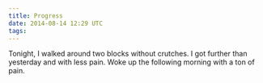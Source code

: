 ```yaml
---
title: Progress
date: 2014-08-14 12:29 UTC
tags: 
---
```


Tonight, I walked around two blocks without crutches. I got further than yesterday and with less pain. Woke up the following morning with a ton of pain. 
